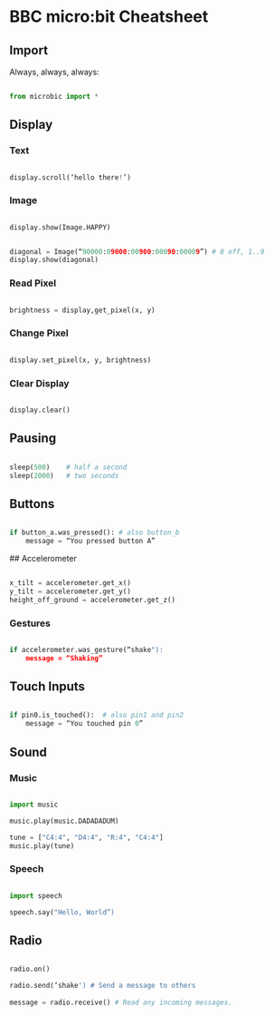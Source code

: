 # BBC micro:bit Cheatsheet


## Import 

Always, always, always:

```python

from microbic import *

```

## Display

### Text 

```python

display.scroll(‘hello there!’)

```

### Image

```python

display.show(Image.HAPPY)

```

```python

diagonal = Image(“90000:09000:00900:00090:00009”) # 0 off, 1..9
display.show(diagonal)

```

### Read Pixel

```python

brightness = display,get_pixel(x, y)

```

### Change Pixel

```python

display.set_pixel(x, y, brightness)

```

### Clear Display 

```python

display.clear()

```

## Pausing

```python

sleep(500)    # half a second
sleep(2000)   # two seconds

```

## Buttons

```python

if button_a.was_pressed(): # also button_b
	message = “You pressed button A”

```

## Accelerometer

```python

x_tilt = accelerometer.get_x()
y_tilt = accelerometer.get_y()
height_off_ground = accelerometer.get_z()

```

### Gestures

```python

if accelerometer.was_gesture(“shake"):
	message = “Shaking”

```

## Touch Inputs

```python

if pin0.is_touched():  # also pin1 and pin2
	message = “You touched pin 0”

```

## Sound 

### Music

```python

import music

music.play(music.DADADADUM)

tune = ["C4:4", "D4:4", "R:4", "C4:4"]
music.play(tune)

```

### Speech

```python

import speech

speech.say("Hello, World”)

```

## Radio

```python

radio.on()

radio.send(‘shake') # Send a message to others
        
message = radio.receive() # Read any incoming messages.

```
